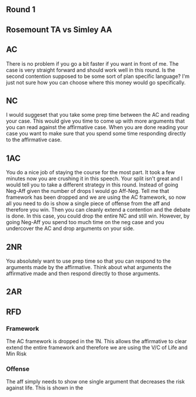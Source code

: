 ## Round 1
## Rosemount TA vs Simley AA

## AC
There is no problem if you go a bit faster if you want in front of me.  The case is very straight forward and should work well in this round.  Is the second contention supposed to be some sort of plan specific language?  I'm just not sure how you can choose where this money would go specifically.

## NC
I would suggeset that you take some prep time between the AC and reading your case.  This would give you time to come up with more arguments that you can read against the affirmative case.  When you are done reading your case you want to make sure that you spend some time responding directly to the affirmative case.

## 1AC
You do a nice job of staying the course for the most part.  It took a few minutes now you are crushing it in this speech.  Your split isn't great and I would tell you to take a different strategy in this round.  Instead of going Neg-Aff given the number of drops I would go Aff-Neg.  Tell me that framework has been dropped and we are using the AC framework, so now all you need to do is show a single piece of offense from the aff and therefore you win.  Then you can cleanly extend a contention and the debate is done.  In this case, you could drop the entire NC and still win.  However, by going Neg-Aff you spend too much time on the neg case and you undercover the AC and drop arguments on your side.

## 2NR
You absolutely want to use prep time so that you can respond to the arguments made by the affirmative.  Think about what arguments the affirmative made and then respond directly to those arguments.

## 2AR


## RFD

### Framework
The AC framework is dropped in the 1N.  This allows the affirmative to clear extend the entire framework and therefore we are using the V/C of Life and Min Risk

### Offense
The aff simply needs to show one single argument that decreases the risk against life.  This is shown in the 
